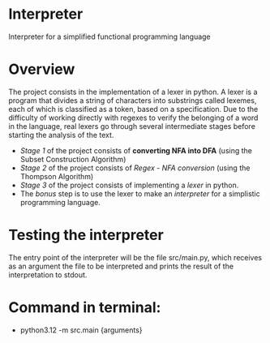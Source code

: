 # Interpreter
Interpreter for a simplified functional programming language

Overview
==
The project consists in the implementation of a lexer in python.
A lexer is a program that divides a string of characters into substrings called lexemes, each of which is classified as a token, based on a specification.
Due to the difficulty of working directly with regexes to verify the belonging of a word in the language, real lexers go through several intermediate stages before starting the analysis of the text.

  - _Stage 1_ of the project consists of **converting NFA into DFA** (using the Subset Construction Algorithm)
  - _Stage 2_ of the project consists of *Regex - NFA conversion* (using the Thompson Algorithm)
  - _Stage 3_ of the project consists of implementing a *lexer* in python.
  - The _bonus_ step is to use the lexer to make an *interpreter* for a simplistic programming language.


Testing the interpreter
==
The entry point of the interpreter will be the file src/main.py, which receives as an argument the file to be interpreted and 
prints the result of the interpretation to stdout.

Command in terminal:
==
  - python3.12 -m src.main {arguments}
